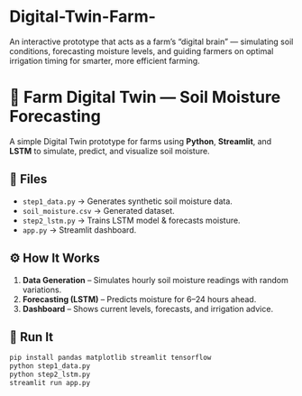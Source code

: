 # Digital-Twin-Farm-
An interactive prototype that acts as a farm’s “digital brain” — simulating soil conditions, forecasting moisture levels, and guiding farmers on optimal irrigation timing for smarter, more efficient farming.
# 🌱 Farm Digital Twin — Soil Moisture Forecasting

A simple Digital Twin prototype for farms using **Python**, **Streamlit**, and **LSTM** to simulate, predict, and visualize soil moisture.

## 📂 Files
- `step1_data.py` → Generates synthetic soil moisture data.
- `soil_moisture.csv` → Generated dataset.
- `step2_lstm.py` → Trains LSTM model & forecasts moisture.
- `app.py` → Streamlit dashboard.

## ⚙️ How It Works
1. **Data Generation** – Simulates hourly soil moisture readings with random variations.
2. **Forecasting (LSTM)** – Predicts moisture for 6–24 hours ahead.
3. **Dashboard** – Shows current levels, forecasts, and irrigation advice.

## 🚀 Run It
```bash
pip install pandas matplotlib streamlit tensorflow
python step1_data.py
python step2_lstm.py
streamlit run app.py
